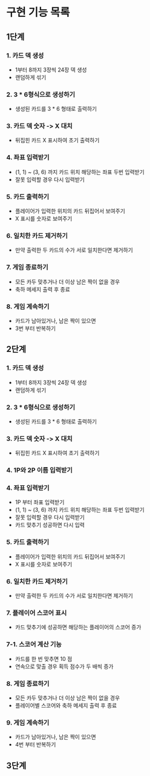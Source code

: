 # 구현 기능 목록
## 1단계
### 1. 카드 덱 생성
  - 1부터 8까지 3장씩 24장 덱 생성
  - 랜덤하게 섞기 

### 2. 3 * 6형식으로 생성하기
  - 생성된 카드를 3 * 6 형태로 출력하기

### 3. 카드 덱 숫자 -> X 대치
  - 뒤집힌 카드 X 표시하여 초기 출력하기 

### 4. 좌표 입력받기
  - (1, 1) ~ (3, 6) 까지 카드 위치 해당하는 좌표 두번 입력받기
  - 잘못 입력할 경우 다시 입력받기

### 5. 카드 출력하기
  - 플레이어가 입력한 위치의 카드 뒤집어서 보여주기
  - X 표시를 숫자로 보여주기

### 6. 일치한 카드 제거하기
  - 만약 출력한 두 카드의 수가 서로 일치한다면 제거하기

### 7. 게임 종료하기
  - 모든 카두 맞추거나 더 이상 남은 짝이 없을 경우
  - 축하 메세지 출력 후 종료

### 8. 게임 계속하기
  - 카드가 남아있거나, 남은 짝이 있으면
  - 3번 부터 반복하기

## 2단계
### 1. 카드 덱 생성
- 1부터 8까지 3장씩 24장 덱 생성
- 랜덤하게 섞기

### 2. 3 * 6형식으로 생성하기
- 생성된 카드를 3 * 6 형태로 출력하기

### 3. 카드 덱 숫자 -> X 대치
- 뒤집힌 카드 X 표시하여 초기 출력하기

### 4. 1P와 2P 이름 입력받기 

### 4. 좌표 입력받기
- 1P 부터 좌표 입력받기 
- (1, 1) ~ (3, 6) 까지 카드 위치 해당하는 좌표 두번 입력받기
- 잘못 입력할 경우 다시 입력받기
- 카드 맞추기 성공하면 다시 입력 

### 5. 카드 출력하기
- 플레이어가 입력한 위치의 카드 뒤집어서 보여주기
- X 표시를 숫자로 보여주기

### 6. 일치한 카드 제거하기
- 만약 출력한 두 카드의 수가 서로 일치한다면 제거하기

### 7. 플레이어 스코어 표시
- 카드 맞추기에 성공하면 해당하는 플레이어의 스코어 증가

### 7-1. 스코어 계산 기능 
- 카드를 한 번 맞추면 10 점
- 연속으로 맞출 경우 획득 점수가 두 배씩 증가

### 8. 게임 종료하기
- 모든 카두 맞추거나 더 이상 남은 짝이 없을 경우
- 플레이어별 스코어와 축하 메세지 출력 후 종료

### 9. 게임 계속하기
- 카드가 남아있거나, 남은 짝이 있으면
- 4번 부터 반복하기

## 3단계 

